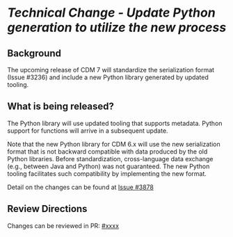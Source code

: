 # *Technical Change - Update Python generation to utilize the new process*

## Background

The upcoming release of CDM 7 will standardize the serialization format (Issue #3236) and include a new Python library generated by updated tooling.

## What is being released?

The Python library will use updated tooling that supports metadata.  Python support for functions will arrive in a subsequent update.

Note that the new Python library for CDM 6.x will use the new serialization format that is not backward compatible with data produced by the old Python libraries.  Before standardization, cross-language data exchange (e.g., between Java and Python) was not guaranteed. The new Python tooling facilitates such compatibility by implementing the new format.

Detail on the changes can be found at [Issue #3878](https://github.com/finos/common-domain-model/issues/3878)

## Review Directions

Changes can be reviewed in PR: [#xxxx](https://github.com/finos/common-domain-model/pull/xxxx)
